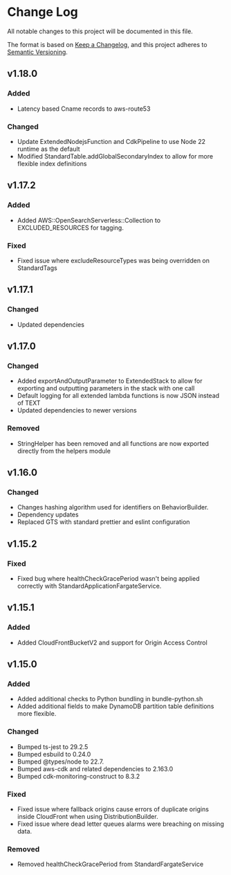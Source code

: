 # Change Log

All notable changes to this project will be documented in this file.

The format is based on [Keep a Changelog](https://keepachangelog.com/en/1.1.0/),
and this project adheres to [Semantic Versioning](https://semver.org/spec/v2.0.0.html).

## v1.18.0

### Added
  
- Latency based Cname records to aws-route53

### Changed

-   Update ExtendedNodejsFunction and CdkPipeline to use Node 22 runtime as the default
-   Modified StandardTable.addGlobalSecondaryIndex to allow for more flexible index definitions

## v1.17.2

### Added

-   Added AWS::OpenSearchServerless::Collection to EXCLUDED_RESOURCES for tagging.

### Fixed

-   Fixed issue where excludeResourceTypes was being overridden on StandardTags

## v1.17.1

### Changed

-   Updated dependencies

## v1.17.0

### Changed

-   Added exportAndOutputParameter to ExtendedStack to allow for exporting and outputting parameters in the stack with one call
-   Default logging for all extended lambda functions is now JSON instead of TEXT
-   Updated dependencies to newer versions

### Removed

-   StringHelper has been removed and all functions are now exported directly from the helpers module

## v1.16.0

### Changed

-   Changes hashing algorithm used for identifiers on BehaviorBuilder.
-   Dependency updates
-   Replaced GTS with standard prettier and eslint configuration

## v1.15.2

### Fixed

-   Fixed bug where healthCheckGracePeriod wasn't being applied correctly with StandardApplicationFargateService.

## v1.15.1

### Added

-   Added CloudFrontBucketV2 and support for Origin Access Control

## v1.15.0

### Added

-   Added additional checks to Python bundling in bundle-python.sh
-   Added additional fields to make DynamoDB partition table definitions more flexible.

### Changed

-   Bumped ts-jest to 29.2.5
-   Bumped esbuild to 0.24.0
-   Bumped @types/node to 22.7.
-   Bumped aws-cdk and related dependencies to 2.163.0
-   Bumped cdk-monitoring-construct to 8.3.2

### Fixed

-   Fixed issue where fallback origins cause errors of duplicate origins inside CloudFront when using DistributionBuilder.
-   Fixed issue where dead letter queues alarms were breaching on missing data.

### Removed

-   Removed healthCheckGracePeriod from StandardFargateService
